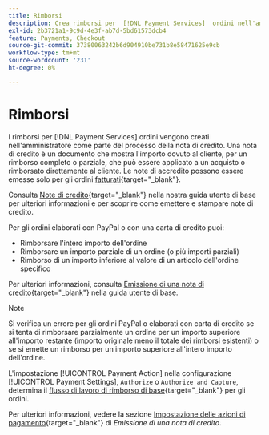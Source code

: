 ```yaml
---
title: Rimborsi
description: Crea rimborsi per  [!DNL Payment Services]  ordini nell'amministratore come parte del processo della nota di credito.
exl-id: 2b3721a1-9c9d-4e3f-ab7d-5bd61573dcb4
feature: Payments, Checkout
source-git-commit: 37380063242b6d904910be731b8e58471625e9cb
workflow-type: tm+mt
source-wordcount: '231'
ht-degree: 0%

---
```


# Rimborsi

I rimborsi per [!DNL Payment Services] ordini vengono creati nell&#39;amministratore come parte del processo della nota di credito. Una nota di credito è un documento che mostra l&#39;importo dovuto al cliente, per un rimborso completo o parziale, che può essere applicato a un acquisto o rimborsato direttamente al cliente. Le note di accredito possono essere emesse solo per gli ordini [fatturati](https://experienceleague.adobe.com/en/docs/commerce-admin/stores-sales/order-management/invoices#create-an-invoice){target="_blank"}.

Consulta [Note di credito](https://experienceleague.adobe.com/en/docs/commerce-admin/stores-sales/order-management/credit-memos/credit-memos){target="_blank"} nella nostra guida utente di base per ulteriori informazioni e per scoprire come emettere e stampare note di credito.

Per gli ordini elaborati con PayPal o con una carta di credito puoi:

* Rimborsare l&#39;intero importo dell&#39;ordine
* Rimborsare un importo parziale di un ordine (o più importi parziali)
* Rimborso di un importo inferiore al valore di un articolo dell&#39;ordine specifico

Per ulteriori informazioni, consulta [Emissione di una nota di credito](https://experienceleague.adobe.com/en/docs/commerce-admin/stores-sales/order-management/credit-memos/credit-memo-create){target="_blank"} nella guida utente di base.

>[!NOTE]
>
>Si verifica un errore per gli ordini PayPal o elaborati con carta di credito se si tenta di rimborsare parzialmente un ordine per un importo superiore all&#39;importo restante (importo originale meno il totale dei rimborsi esistenti) o se si emette un rimborso per un importo superiore all&#39;intero importo dell&#39;ordine.

L&#39;impostazione [!UICONTROL Payment Action] nella configurazione [!UICONTROL Payment Settings], `Authorize` o `Authorize and Capture`, determina il [flusso di lavoro di rimborso di base](https://experienceleague.adobe.com/en/docs/commerce-admin/stores-sales/order-management/credit-memos/credit-memos#refund-workflow){target="_blank"} per gli ordini.

Per ulteriori informazioni, vedere la sezione [Impostazione delle azioni di pagamento](https://experienceleague.adobe.com/en/docs/commerce-admin/stores-sales/order-management/credit-memos/credit-memo-create#payment-action-setting){target="_blank"} di _Emissione di una nota di credito_.
